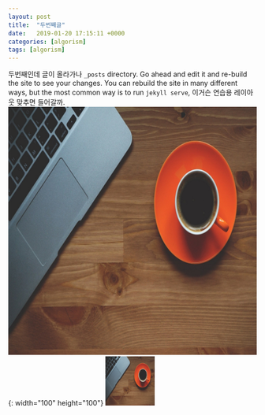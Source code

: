 ```yaml
---
layout: post
title:  "두번째글"
date:   2019-01-20 17:15:11 +0000
categories: [algorism]
tags: [algorism]
---
```

두번째인데 글이 올라가나 `_posts` directory. Go ahead and edit it and re-build the site to see your changes. You can rebuild the site in many different ways, but the most common way is to run `jekyll serve`, 이거슨 연습용 레이아웃 맞추면 들어갈까.
![title](/images/coffee11.jpg){: width="100" height="100"}
<img src="/images/coffee11.jpg" width="100" height="100">
